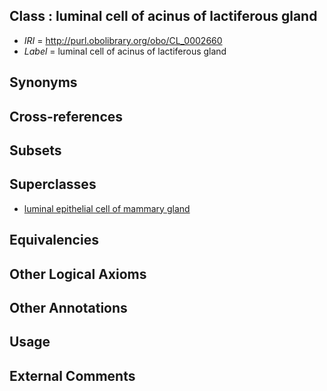 
## Class : luminal cell of acinus of lactiferous gland

 * *IRI* = http://purl.obolibrary.org/obo/CL_0002660
 * *Label* = luminal cell of acinus of lactiferous gland

## Synonyms


## Cross-references


## Subsets


## Superclasses

 * [luminal epithelial cell of mammary gland](../../CL/26/CL_0002326.md)

## Equivalencies


## Other Logical Axioms


## Other Annotations


## Usage


## External Comments

